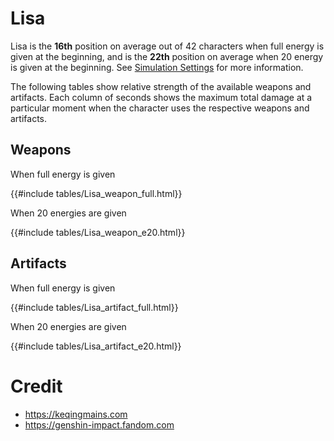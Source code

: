 # Lisa

Lisa is the **16th** position on average out of 42
characters when full energy is given at the beginning, and is the
**22th** position on average when 20 energy is given at the
beginning. See [Simulation Settings](./simulation_settings.md) for more
information.

The following tables show relative strength of the available weapons and
artifacts. Each column of seconds shows the maximum total damage at a
particular moment when the character uses the respective weapons and
artifacts.

## Weapons

When full energy is given

{{#include tables/Lisa_weapon_full.html}}

When 20 energies are given

{{#include tables/Lisa_weapon_e20.html}}

## Artifacts

When full energy is given

{{#include tables/Lisa_artifact_full.html}}

When 20 energies are given

{{#include tables/Lisa_artifact_e20.html}}

# Credit

- <https://keqingmains.com>
- <https://genshin-impact.fandom.com>
